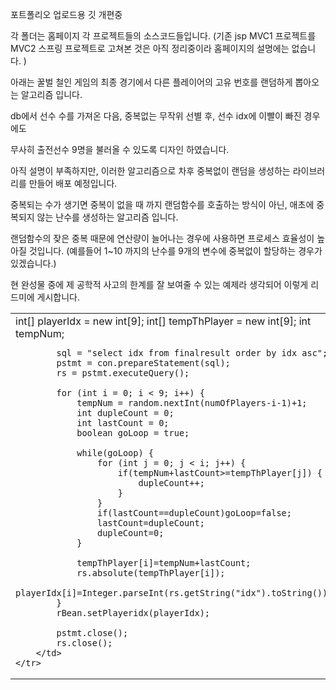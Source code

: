 포트폴리오 업로드용 깃 개편중

각 폴더는 홈페이지 각 프로젝트들의 소스코드들입니다.
(기존 jsp MVC1 프로젝트를 MVC2 스프링 프로젝트로 고쳐본 것은 아직 정리중이라 홈페이지의 설명에는 없습니다. )


아래는 꿀벌 철인 게임의 최종 경기에서 다른 플레이어의 고유 번호를 랜덤하게 뽑아오는 알고리즘 입니다.

db에서 선수 수를 가져온 다음, 중복없는 무작위 선별 후, 선수 idx에 이빨이 빠진 경우에도

무사히 출전선수 9명을 불러올 수 있도록 디자인 하였습니다.

아직 설명이 부족하지만, 이러한 알고리즘으로 차후 중복없이 랜덤을 생성하는 라이브러리를 만들어 배포 예정입니다.

중복되는 수가 생기면 중복이 없을 때 까지 랜덤함수를 호출하는 방식이 아닌, 애초에 중복되지 않는 난수를 생성하는 알고리즘 입니다.

랜덤함수의 잦은 중복 때문에 연산량이 늘어나는 경우에 사용하면 프로세스 효율성이 높아질 것입니다.
(예를들어 1~10 까지의 난수를 9개의 변수에 중복없이 할당하는 경우가 있겠습니다.)

현 완성물 중에 제 공학적 사고의 한계를 잘 보여줄 수 있는 예제라 생각되어 이렇게 리드미에 게시합니다.



<table>
    <tr>
        <td>
            int[] playerIdx = new int[9];
            int[] tempThPlayer = new int[9];
            int tempNum;

            sql = "select idx from finalresult order by idx asc";
            pstmt = con.prepareStatement(sql);
            rs = pstmt.executeQuery();

            for (int i = 0; i < 9; i++) {
                tempNum = random.nextInt(numOfPlayers-i-1)+1;
                int dupleCount = 0;
                int lastCount = 0;
                boolean goLoop = true;
                
                while(goLoop) {
                    for (int j = 0; j < i; j++) {
                        if(tempNum+lastCount>=tempThPlayer[j]) {
                            dupleCount++;
                        }
                    }
                    if(lastCount==dupleCount)goLoop=false;
                    lastCount=dupleCount;
                    dupleCount=0;
                }
                
                tempThPlayer[i]=tempNum+lastCount;
                rs.absolute(tempThPlayer[i]);
                playerIdx[i]=Integer.parseInt(rs.getString("idx").toString());
            }
            rBean.setPlayeridx(playerIdx);

            pstmt.close();
            rs.close();
        </td>
    </tr>
</table>

